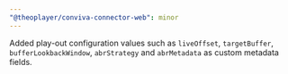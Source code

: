 ```yaml
---
"@theoplayer/conviva-connector-web": minor
---
```


Added play-out configuration values such as `liveOffset`, `targetBuffer`, `bufferLookbackWindow`, `abrStrategy` and `abrMetadata` as custom metadata fields.
